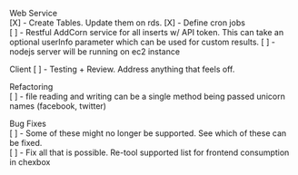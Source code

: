 Web Service  
[X] - Create Tables. Update them on rds.
[X] - Define cron jobs  
[ ] - Restful AddCorn service for all inserts w/ API token. This can take
an optional userInfo parameter which can be used for custom results.
[ ] - nodejs server will be running on ec2 instance

Client
[ ] - Testing + Review. Address anything that feels off.

Refactoring  
[ ] - file reading and writing can be a single method being passed unicorn
names (facebook, twitter)  

Bug Fixes  
[ ] - Some of these might no longer be supported. See which of these can be fixed.  
[ ] - Fix all that is possible. Re-tool supported list for frontend consumption in chexbox
 